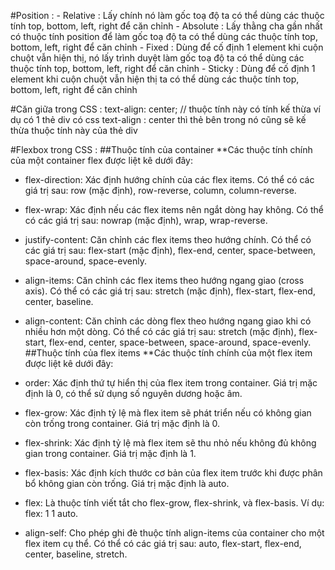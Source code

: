 #Position : 
	- Relative : Lấy chính nó làm gốc toạ độ ta có thể dùng các thuộc tính top, bottom, left, right để căn chỉnh 
	- Absolute : Lấy thằng cha gần nhất có thuộc tính position để làm gốc toạ độ ta có thể dùng các thuộc tính top, bottom, left, right để căn chỉnh
	- Fixed : Dùng để cố định 1 element khi cuộn chuột vẫn hiện thị, nó lấy trình duyệt làm gốc toạ độ ta có thể dùng các thuộc tính top, bottom, left, right để căn chỉnh
	- Sticky : Dùng để cố định 1 element khi cuộn chuột vẫn hiện thị ta có thể dùng các thuộc tính top, bottom, left, right để căn chỉnh

#Căn giữa trong CSS : 
	text-align: center; // thuộc tính này có tính kế thừa ví dụ có 1 thẻ div có css text-align : center thì thẻ bên trong nó cũng sẽ kế thừa thuộc tính này của thẻ div
	


#Flexbox trong CSS : 
	##Thuộc tính của container
**Các thuộc tính chính của một container flex được liệt kê dưới đây:

- flex-direction: Xác định hướng chính của các flex items. Có thể có các giá trị sau: row (mặc định), row-reverse, column, column-reverse.
- flex-wrap: Xác định nếu các flex items nên ngắt dòng hay không. Có thể có các giá trị sau: nowrap (mặc định), wrap, wrap-reverse.
- justify-content: Căn chỉnh các flex items theo hướng chính. Có thể có các giá trị sau: flex-start (mặc định), flex-end, center, space-between, space-around, space-evenly.
- align-items: Căn chỉnh các flex items theo hướng ngang giao (cross axis). Có thể có các giá trị sau: stretch (mặc định), flex-start, flex-end, center, baseline.
- align-content: Căn chỉnh các dòng flex theo hướng ngang giao khi có nhiều hơn một dòng. Có thể có các giá trị sau: stretch (mặc định), flex-start, flex-end, center, space-between, space-around, space-evenly.
	##Thuộc tính của flex items
**Các thuộc tính chính của một flex item được liệt kê dưới đây:

- order: Xác định thứ tự hiển thị của flex item trong container. Giá trị mặc định là 0, có thể sử dụng số nguyên dương hoặc âm.
- flex-grow: Xác định tỷ lệ mà flex item sẽ phát triển nếu có không gian còn trống trong container. Giá trị mặc định là 0.
- flex-shrink: Xác định tỷ lệ mà flex item sẽ thu nhỏ nếu không đủ không gian trong container. Giá trị mặc định là 1.
- flex-basis: Xác định kích thước cơ bản của flex item trước khi được phân bổ không gian còn trống. Giá trị mặc định là auto.
- flex: Là thuộc tính viết tắt cho flex-grow, flex-shrink, và flex-basis. Ví dụ: flex: 1 1 auto.
- align-self: Cho phép ghi đè thuộc tính align-items của container cho một flex item cụ thể. Có thể có các giá trị sau: auto, flex-start, flex-end, center, baseline, stretch.